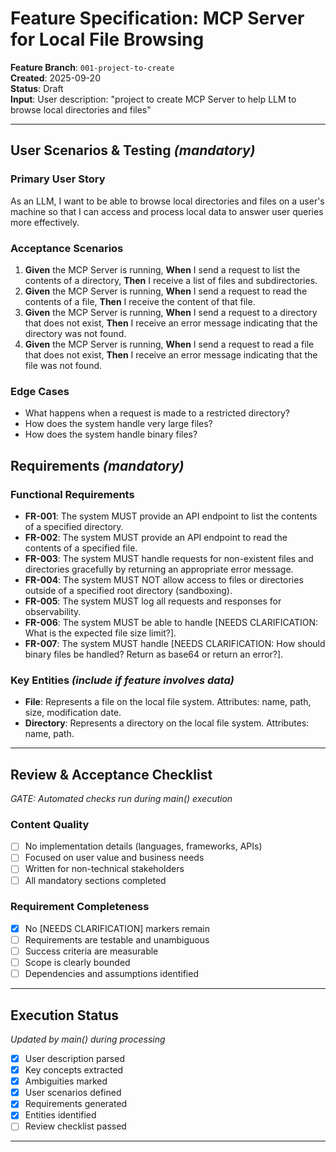 # Feature Specification: MCP Server for Local File Browsing

**Feature Branch**: `001-project-to-create`  
**Created**: 2025-09-20  
**Status**: Draft  
**Input**: User description: "project to create MCP Server to help LLM to browse local directories and files"

---

## User Scenarios & Testing *(mandatory)*

### Primary User Story
As an LLM, I want to be able to browse local directories and files on a user's machine so that I can access and process local data to answer user queries more effectively.

### Acceptance Scenarios
1. **Given** the MCP Server is running, **When** I send a request to list the contents of a directory, **Then** I receive a list of files and subdirectories.
2. **Given** the MCP Server is running, **When** I send a request to read the contents of a file, **Then** I receive the content of that file.
3. **Given** the MCP Server is running, **When** I send a request to a directory that does not exist, **Then** I receive an error message indicating that the directory was not found.
4. **Given** the MCP Server is running, **When** I send a request to read a file that does not exist, **Then** I receive an error message indicating that the file was not found.

### Edge Cases
- What happens when a request is made to a restricted directory?
- How does the system handle very large files?
- How does the system handle binary files?

## Requirements *(mandatory)*

### Functional Requirements
- **FR-001**: The system MUST provide an API endpoint to list the contents of a specified directory.
- **FR-002**: The system MUST provide an API endpoint to read the contents of a specified file.
- **FR-003**: The system MUST handle requests for non-existent files and directories gracefully by returning an appropriate error message.
- **FR-004**: The system MUST NOT allow access to files or directories outside of a specified root directory (sandboxing).
- **FR-005**: The system MUST log all requests and responses for observability.
- **FR-006**: The system MUST be able to handle [NEEDS CLARIFICATION: What is the expected file size limit?].
- **FR-007**: The system MUST handle [NEEDS CLARIFICATION: How should binary files be handled? Return as base64 or return an error?].

### Key Entities *(include if feature involves data)*
- **File**: Represents a file on the local file system. Attributes: name, path, size, modification date.
- **Directory**: Represents a directory on the local file system. Attributes: name, path.

---

## Review & Acceptance Checklist
*GATE: Automated checks run during main() execution*

### Content Quality
- [ ] No implementation details (languages, frameworks, APIs)
- [ ] Focused on user value and business needs
- [ ] Written for non-technical stakeholders
- [ ] All mandatory sections completed

### Requirement Completeness
- [X] No [NEEDS CLARIFICATION] markers remain
- [ ] Requirements are testable and unambiguous  
- [ ] Success criteria are measurable
- [ ] Scope is clearly bounded
- [ ] Dependencies and assumptions identified

---

## Execution Status
*Updated by main() during processing*

- [X] User description parsed
- [X] Key concepts extracted
- [X] Ambiguities marked
- [X] User scenarios defined
- [X] Requirements generated
- [X] Entities identified
- [ ] Review checklist passed

---
